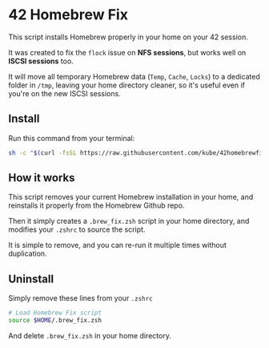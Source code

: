 42 Homebrew Fix
===============

This script installs Homebrew properly in your home on your 42 session.

It was created to fix the `flock` issue on **NFS sessions**, but works well on **ISCSI sessions** too.

It will move all temporary Homebrew data (`Temp`, `Cache`, `Locks`) to a dedicated folder in `/tmp`, leaving your home directory cleaner, so it's useful even if you're on the new ISCSI sessions. 


Install
-------
Run this command from your terminal:

```sh
sh -c "$(curl -fsSL https://raw.githubusercontent.com/kube/42homebrewfix/master/install.sh)"
```

How it works
------------
This script removes your current Homebrew installation in your home, and reinstalls it properly from the Homebrew Github repo.

Then it simply creates a `.brew_fix.zsh` script in your home directory, and modifies your `.zshrc` to source the script.

It is simple to remove, and you can re-run it multiple times without duplication.


Uninstall
---------
Simply remove these lines from your `.zshrc`

```sh
# Load Homebrew Fix script
source $HOME/.brew_fix.zsh
```

And delete `.brew_fix.zsh` in your home directory.
